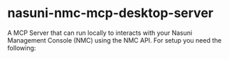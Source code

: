 # nasuni-nmc-mcp-desktop-server
A MCP Server that can run locally to interacts with your Nasuni Management Console (NMC) using the NMC API.
For setup you need the following:
